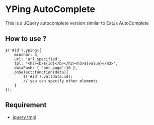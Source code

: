 YPing AutoComplete
==================

This is a JQuery autocomplete version similar to ExtJs AutoComplete

How to use ?
------------

    $('#id').yping({
		minchar: 3,
		url: 'url_specified',
		tpl: "<h2><b>${id}</b></h2><h3>${value}</h3>",
		dataPush: { 'per_page':10 },
    	onSelect:function(data){
			$('#id').val(data.id);
			// you can specify other elements
		}
    });

Requirement 
-----------
* [jquery tmpl](http://api.jquery.com/jquery.tmpl/)